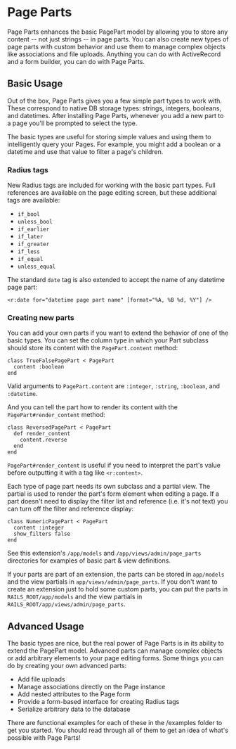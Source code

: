 # Page Parts

Page Parts enhances the basic PagePart model by allowing you to store any content -- not just strings -- in page parts. You can also create new types of page parts with custom behavior and use them to manage complex objects like associations and file uploads. Anything you can do with ActiveRecord and a form builder, you can do with Page Parts.

## Basic Usage

Out of the box, Page Parts gives you a few simple part types to work with. These correspond to native DB storage types: strings, integers, booleans, and datetimes. After installing Page Parts, whenever you add a new part to a page you'll be prompted to select the type.

The basic types are useful for storing simple values and using them to intelligently query your Pages. For example, you might add a boolean or a datetime and use that value to filter a page's children.

### Radius tags

New Radius tags are included for working with the basic part types. Full references are available on the page editing screen, but these additional tags are available:

+ `if_bool`
+ `unless_bool`
+ `if_earlier`
+ `if_later`
+ `if_greater`
+ `if_less`
+ `if_equal`
+ `unless_equal`
 
The standard `date` tag is also extended to accept the name of any datetime 
page part:

`<r:date for="datetime page part name" [format="%A, %B %d, %Y"] />`

### Creating new parts

You can add your own parts if you want to extend the behavior of one of the basic types. You can set the column type in which your Part subclass should store its content with the `PagePart.content` method:

    class TrueFalsePagePart < PagePart
      content :boolean
    end

Valid arguments to `PagePart.content` are `:integer`, `:string`, `:boolean`, and `:datetime`.

And you can tell the part how to render its content with the `PagePart#render_content` method:

    class ReversedPagePart < PagePart
      def render_content
        content.reverse
      end
    end

`PagePart#render_content` is useful if you need to interpret the part's value before outputting it with a tag like `<r:content>`.

Each type of page part needs its own subclass and a partial view. The partial is used to render the part's form element when editing a page. If a part doesn't need to display the filter list and reference (i.e. it's not text) you can turn off the filter and reference display:

    class NumericPagePart < PagePart
      content :integer
      show_filters false
    end

See this extension's `/app/models` and `/app/views/admin/page_parts` directories for examples of basic part & view definitions.

If your parts are part of an extension, the parts can be stored in `app/models` and the view partials in `app/views/admin/page_parts`. If you don't want to create an extension just to hold some custom parts, you can put the parts in `RAILS_ROOT/app/models` and the view partials in `RAILS_ROOT/app/views/admin/page_parts`.

## Advanced Usage

The basic types are nice, but the real power of Page Parts is in its ability to extend the PagePart model. Advanced parts can manage complex objects or add arbitrary elements to your page editing forms. Some things you can do by creating your own advanced parts:

+ Add file uploads
+ Manage associations directly on the Page instance
+ Add nested attributes to the Page form
+ Provide a form-based interface for creating Radius tags
+ Serialize arbitrary data to the database

There are functional examples for each of these in the /examples folder to get you started. You should read through all of them to get an idea of what's possible with Page Parts!
